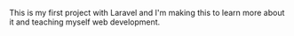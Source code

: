 This is my first project with Laravel and I'm making this to learn more about it and teaching myself web development.

